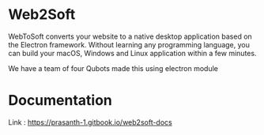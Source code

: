 # Web2Soft
WebToSoft converts your website to a native desktop application based on the Electron framework. Without learning any programming language, you can build your macOS, Windows and Linux application within a few minutes.

We have a team of four Qubots made this using electron module 



# Documentation
Link : https://prasanth-1.gitbook.io/web2soft-docs
